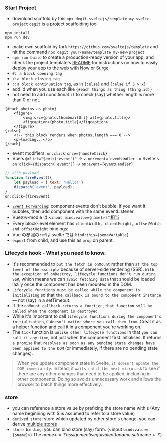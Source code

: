 ### Start Project
- download scaffold by this `npx degit sveltejs/template my-svelte-project` `degit` is a project scaffolding tool
```
npm install
npm run dev
```
- make own scaffold by fork `https://github.com/sveltejs/template` and hit the command `npx degit your-name/template my-new-project`
- `npm run build` to create a production-ready version of your app, and check the project template's [README](https://github.com/sveltejs/template/blob/master/README.md) for instructions on how to easily deploy your app to the web with [Now](https://zeit.co/now) or [Surge](http://surge.sh/).
- `#`: ` a block opening tag`
- `/`: `a block closing tag` 
- `:`: `a block continuation tag`, as in `{:else}` and `{:else if 5 > x}`
- add id when you use each like `{#each things as thing (thing.id)}`
- not need to add conditional `if` to check (say) whether length is more than 0 or not.
```
{#each photos as photo}
    <figure>
        <img src={photo.thumbnailUrl} alt={photo.title}>
        <figcaption>{photo.title}</figcaption>
    </figure>
{:else}
    <!-- this block renders when photos.length === 0 -->
    <p>loading...</p>
{/each}
```
- event modifiers: `on:click|once={handleClick}`
- Vue's `@click="$emit('event')"` -> `v-on:event='evenHandler'` = Svelte's `on:click={dispatch('event')}` -> `on:event={eventHandler}`
```js
// with payload...
function fireEvent(){
    let payload = { text: 'Hello!'}
    dispatch('event', payload);
}
on:click={fireEvent} 
```
- [`Event Forwarding`](https://svelte.dev/tutorial/event-forwarding): component events don't bubble. if you want it bubbles, then add component with the same eventListener
- Vueのv-modle は `<input bind:value={name}>` に相当
- Every block-level element has `clientWidth, clientHeight, offsetWidth and offsetHeight` bindings:
- Vue の参照の`ref`は svelte では `bind:this={someVariable}`
- `export` from child, and use this as `prop` on parent.
### Lifecycle hook - What you need to know.
- It's recommended to `put the fetch in onMount` rather than `at the top level of the <script>` because of server-side rendering (SSR). `With the exception of onDestroy, lifecycle functions don't run during SSR`, which means we can `avoid fetching data` that should be loaded lazily once the component has been mounted in the DOM.
- `Lifecycle functions must be called while the component is initialising` so that `the callback is bound to the component instance` — not (say) in a setTimeout.
- If the `onMount callback returns a function`, `that function will be called when the component is destroyed`.
- While it's important to call `lifecycle functions during the component's initialisation`, it `doesn't matter where you call them from`. Creat it as a helper function and call it in a component you're working on.
- The `tick` function is `unlike other lifecycle functions` in that `you can call it any time`, not just when the component first initialises. It returns `a promise` that `resolves as soon as any pending state changes have been applied to the DOM` (or immediately, if there are no pending state changes).
> When you update component state in Svelte, `it doesn't update the DOM immediately`. Instead, it `waits until the next microtask` to see if there are any other changes that need to be applied, including in other components. Doing so avoids unnecessary work and allows the browser to batch things more effectively.
### store
- you can reference a store value by prefixing the store name with `$` (Any name beginning with $ is assumed to refer to a store value)
- `derived store`: store which updated by other store's change. you can derive [multiple stores](https://svelte.dev/docs#derived)
- `store binding`: you can bind store (say) form. (<input `bind:value={$name}>`) The $name += '!' assignment is equivalent to name.set($name + '!')